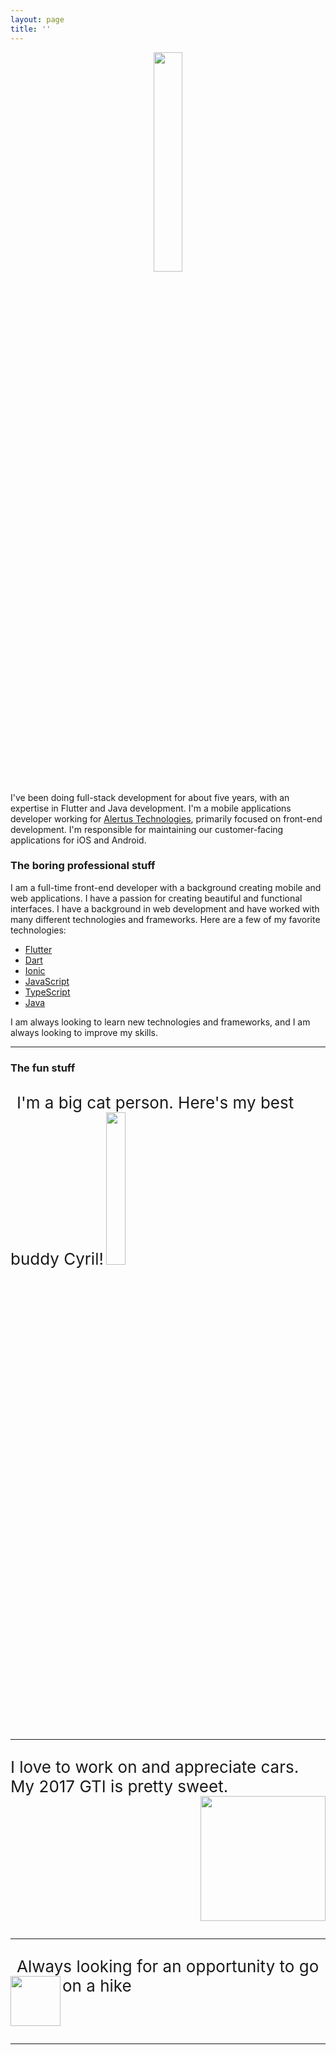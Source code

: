 ```yaml
---
layout: page
title: ''
---
```


<div style="text-align: center;">
    <img width="30%" src="https://media.licdn.com/dms/image/D4E03AQF-zIu-ewVJ4A/profile-displayphoto-shrink_200_200/0/1714692696900?e=1720051200&v=beta&t=Lx6DPx9JOheD-gCrJTEFglMQcDwRXwJyyhDZFlJnSHE">
</div>

I've been doing full-stack development for about five years, with an expertise in Flutter and Java development. I'm a mobile applications developer working for [Alertus Technologies](https://www.alertus.com/), primarily focused on front-end development. I'm responsible for maintaining our customer-facing applications for iOS and Android.


### The boring professional stuff

I am a full-time front-end developer with a background creating mobile and web applications. I have a passion for creating beautiful and functional interfaces. I have a background in web development and have worked with many different technologies and frameworks. Here are a few of my favorite technologies:

- [Flutter](https://flutter.dev/)
- [Dart](https://dart.dev/)
- [Ionic](https://ionicframework.com/)
- [JavaScript](https://developer.mozilla.org/en-US/docs/Web/JavaScript)
- [TypeScript](https://www.typescriptlang.org/)
- [Java](https://www.java.com/)

I am always looking to learn new technologies and frameworks, and I am always looking to improve my skills.

---

### The fun stuff

<p style="display:inline-block">
  <span style="font-size: 26px; padding-left: 10px">I'm a big cat person. Here's my best buddy Cyril!</span>
  <img width="25%" src="https://cdn.discordapp.com/attachments/592903627819974658/1235730600455966780/PXL_20240418_162736600.jpg?ex=66356f4d&is=66341dcd&hm=bf08113aca1b8910f3dee546f5b53d1278cd6259b7af26080379a528f6046cc3&">
</p>

---

<p style="display:inline-block">
  <span style="font-size: 26px; padding-right: 10px">I love to work on and appreciate cars. My 2017 GTI is pretty sweet.</span>
  <img height="200" align="right" src="https://cdn.discordapp.com/attachments/592903627819974658/1235730855478165560/20191002_1733132.jpg?ex=66356f8a&is=66341e0a&hm=af574a21c6f1eda9f3ab25c644da188aa0b6762994834e0ce91e4f8df9ff68ab&">
</p>

---

<p style="display:inline-block">
  <span style="font-size: 26px; padding-left: 10px">Always looking for an opportunity to go on a hike</span>
  <img height="80" align="left" src="https://cdn.discordapp.com/attachments/592903627819974658/1235730601475182622/IMG_20230528_194232.jpg?ex=66356f4e&is=66341dce&hm=b99c4457d9c3c990d136eab26126ed26b9124fcd16b5355581412d2ec9ab52d3&">
</p>

___